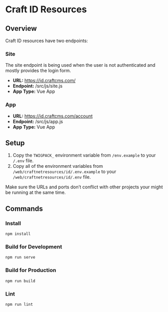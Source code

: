 # Craft ID Resources

## Overview
Craft ID resources have two endpoints:

### Site
The site endpoint is being used when the user is not authenticated and mostly provides the login form.

- **URL:** https://id.craftcms.com/
- **Endpoint:** /src/js/site.js
- **App Type:** Vue App

### App
- **URL:** https://id.craftcms.com/account
- **Endpoint:** /src/js/app.js
- **App Type:** Vue App

## Setup
1. Copy the `TWIGPACK_` environment variable from `/env.example` to your `/.env` file.
2. Copy all of the environment variables from `/web/craftnetresources/id/.env.example` to your `/web/craftnetresources/id/.env` file.

Make sure the URLs and ports don’t conflict with other projects your might be running at the same time.

## Commands

### Install
    npm install
    
### Build for Development
    npm run serve

### Build for Production
    npm run build

### Lint
    npm run lint
    